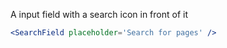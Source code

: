 A input field with a search icon in front of it

```jsx
<SearchField placeholder='Search for pages' />
```
